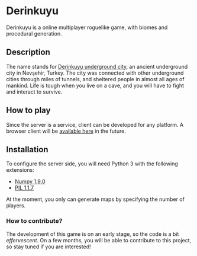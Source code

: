 # Derinkuyu
Derinkuyu is a online multiplayer roguelike game, with biomes and procedural generation.

## Description
The name stands for [Derinkuyu underground city], an ancient underground city in Nevşehir, Turkey. The city was connected with other underground cities through miles of tunnels, and sheltered people in almost all ages of mankind. Life is tough when you live on a cave, and you will have to fight and interact to survive.

## How to play
Since the server is a service, client can be developed for any platform.
A browser client will be [available here] in the future.

## Installation
To configure the server side, you will need Python 3 with the following extensions:
* [Numpy 1.9.0]
* [PIL 1.1.7]

At the moment, you only can generate maps by specifying the number of players.

### How to contribute?
The development of this game is on an early stage, so the code is a bit *effervescent*. On a few months, you will be able to contribute to this project, so stay tuned if you are interested!

[Derinkuyu underground city]:http://en.wikipedia.org/wiki/Derinkuyu_underground_city
[available here]:http://85.136.83.95/public/derinkuyu/
[Numpy 1.9.0]:http://sourceforge.net/projects/numpy/files/NumPy/1.9.0/
[PIL 1.1.7]:http://www.pythonware.com/products/pil/#pil117